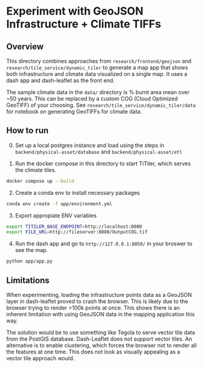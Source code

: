 # Experiment with GeoJSON Infrastructure + Climate TIFFs

## Overview

This directory combines approaches from `research/frontend/geojson` and `research/tile_service/dynamic_tiler` to generate a map app that shows both infrastructure and climate data visualized on a single map. It uses a dash app and dash-leaflet as the front end.

The sample climate data in the `data/` directory is % burnt area mean over ~50 years. This can be replaced by a custom COG (Cloud Optimized GeoTIFF) of your choosing. See `research/tile_service/dynamic_tiler/data` for notebook on generating GeoTIFFs for climate data.



## How to run
0. Set up a local postgres instance and load using the steps in `backend/physical-asset/database` and `backend/physical-asset/etl`

1. Run the docker compose in this directory to start TiTiler, which serves the climate tiles.

```bash
docker compose up --build
```

2. Create a conda env to install necessary packages
```bash
conda env create -f app/environment.yml
```

3. Export appropiate ENV variables

```bash
export TITILER_BASE_ENDPOINT=http://localhost:8000
export FILE_URL=http://fileserver:8080/OutputCOG.tif
```

4. Run the dash app and go to `http://127.0.0.1:8050/` in your broswer to see the map.

```bash
python app/app.py
```

## Limitations

When experimenting, loading the infrastructure points data as a GeoJSON layer in dash-leaflet proved to crash the browser. This is likely due to the browser trying to render >100k points at once. This shows there is an inherent limitation with using GeoJSON data in the mapping application this way. 

The solution would be to use something like Tegola to serve vector tile data from the PostGIS database. Dash-Leaflet does not support vector tiles. An alternative is to enable clustering, which forces the browser not to render all the features at one time. This does not look as visually appealing as a vector tile approach would. 